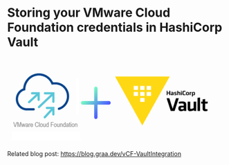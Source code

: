 # Storing your VMware Cloud Foundation credentials in HashiCorp Vault

![Logo](vcf-vault-integration.png "Storing your VMware Cloud Foundation credentials in HashiCorp Vault")

Related blog post: https://blog.graa.dev/vCF-VaultIntegration
